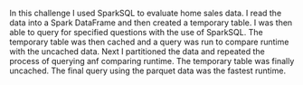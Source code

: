 In this challenge I used SparkSQL to evaluate home sales data. I read the data into a Spark DataFrame and then created a temporary table. I was then able to query for specified questions with the use of SparkSQL. The temporary table was then cached and a query was run to compare runtime with the uncached data. Next I partitioned the data and repeated the process of querying anf comparing runtime. The temporary table was finally uncached. The final query using the parquet data was the fastest runtime.
